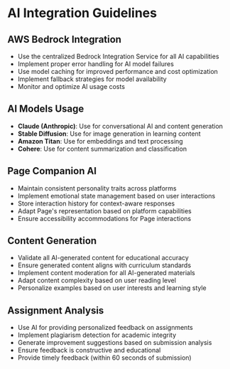 # AI Integration Guidelines

## AWS Bedrock Integration

- Use the centralized Bedrock Integration Service for all AI capabilities
- Implement proper error handling for AI model failures
- Use model caching for improved performance and cost optimization
- Implement fallback strategies for model availability
- Monitor and optimize AI usage costs

## AI Models Usage

- **Claude (Anthropic)**: Use for conversational AI and content generation
- **Stable Diffusion**: Use for image generation in learning content
- **Amazon Titan**: Use for embeddings and text processing
- **Cohere**: Use for content summarization and classification

## Page Companion AI

- Maintain consistent personality traits across platforms
- Implement emotional state management based on user interactions
- Store interaction history for context-aware responses
- Adapt Page's representation based on platform capabilities
- Ensure accessibility accommodations for Page interactions

## Content Generation

- Validate all AI-generated content for educational accuracy
- Ensure generated content aligns with curriculum standards
- Implement content moderation for all AI-generated materials
- Adapt content complexity based on user reading level
- Personalize examples based on user interests and learning style

## Assignment Analysis

- Use AI for providing personalized feedback on assignments
- Implement plagiarism detection for academic integrity
- Generate improvement suggestions based on submission analysis
- Ensure feedback is constructive and educational
- Provide timely feedback (within 60 seconds of submission)